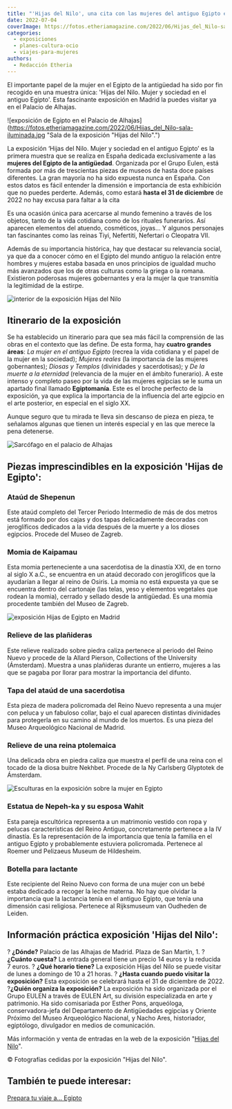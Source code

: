 ```yaml
---
title: "'Hijas del Nilo', una cita con las mujeres del antiguo Egipto en Madrid"
date: 2022-07-04
coverImage: https://fotos.etheriamagazine.com/2022/06/Hijas_del_Nilo-sala-iluminada.jpg
categories: 
  - exposiciones
  - planes-cultura-ocio
  - viajes-para-mujeres
authors: 
  - Redacción Etheria
---
```


El importante papel de la mujer en el Egipto de la antigüedad ha sido por fin recogido en una muestra única: 'Hijas del Nilo. Mujer y sociedad en el antiguo Egipto'. Esta fascinante exposición en Madrid la puedes visitar ya en el Palacio de Alhajas.

![exposición de Egipto en el Palacio de Alhajas](https://fotos.etheriamagazine.com/2022/06/Hijas_del_Nilo-sala-iluminada.jpg "Sala de la exposición "Hijas del Nilo".")

La exposición ‘Hijas del Nilo. Mujer y sociedad en el antiguo Egipto’ es la primera 
muestra que se realiza en España dedicada exclusivamente a las **mujeres del Egipto de 
la antigüedad**. Organizada por el Grupo Eulen, está formada por más de trescientas 
piezas de museos de hasta doce países diferentes. La gran mayoría no ha sido expuesta 
nunca en España. Con estos datos es fácil entender la dimensión e importancia de esta 
exhibición que no puedes perderte. Además, como estará **hasta el 31 de diciembre** de 
2022 no hay excusa para faltar a la cita 

Es una ocasión única para acercarse al mundo femenino a través de los objetos, tanto de 
la vida cotidiana como de los rituales funerarios. Así aparecen elementos del atuendo, 
cosméticos, joyas… Y algunos personajes tan fascinantes como las reinas Tiyi, Nefertiti, 
Nefertari o Cleopatra VII. 

Además de su importancia histórica, hay que destacar su relevancia social, ya que da a 
conocer cómo en el Egipto del mundo antiguo la relación entre hombres y mujeres estaba 
basada en unos principios de igualdad mucho más avanzados que los de otras culturas como 
la griega o la romana. Existieron poderosas mujeres gobernantes y era la mujer la que 
transmitía la legitimidad de la estirpe. 

![interior de la exposición Hijas del Nilo](https://fotos.etheriamagazine.com/2022/06/Hijas-del-Nilo-exposicion.jpg "Palacio de Alhajas de Madrid.")

## Itinerario de la exposición

Se ha establecido un itinerario para que sea más fácil la comprensión de las obras en el 
contexto que las define. De esta forma, hay **cuatro grandes áreas**: _La mujer en el 
antiguo Egipto_ (recrea la vida cotidiana y el papel de la mujer en la sociedad); 
_Mujeres reales_ (la importancia de las mujeres gobernantes); _Diosas y Templos_ 
(divinidades y sacerdotisas); y _De la muerte a la eternidad_ (relevancia de la mujer en 
el ámbito funerario). A este intenso y completo paseo por la vida de las mujeres 
egipcias se le suma un apartado final llamado **Egiptomanía**. Este es el broche 
perfecto de la exposición, ya que explica la importancia de la influencia del arte 
egipcio en el arte posterior, en especial en el siglo XX. 

Aunque seguro que tu mirada te lleva sin descanso de pieza en pieza, te señalamos 
algunas que tienen un interés especial y en las que merece la pena detenerse. 

![Sarcófago en el palacio de Alhajas](https://fotos.etheriamagazine.com/2022/06/Hijas_del_Nilo-sarcofago.jpg "La exposición 'Hijas del Nilo' reúne obras únicas.")

## Piezas imprescindibles en la exposición 'Hijas de Egipto':

### Ataúd de Shepenun

Este ataúd completo del Tercer Periodo Intermedio de más de dos metros está formado por 
dos cajas y dos tapas delicadamente decoradas con jeroglíficos dedicados a la vida 
después de la muerte y a los dioses egipcios. Procede del Museo de Zagreb. 

### Momia de Kaipamau

Esta momia perteneciente a una sacerdotisa de la dinastía XXI, de en torno al siglo X 
a.C., se encuentra en un ataúd decorado con jeroglíficos que la ayudarían a llegar al 
reino de Osiris. La momia no está expuesta ya que se encuentra dentro del cartonaje (las 
telas, yeso y elementos vegetales que rodean la momia), cerrado y sellado desde la 
antigüedad. Es una momia procedente también del Museo de Zagreb. 

![exposición Hijas de Egipto en Madrid](https://fotos.etheriamagazine.com/2022/06/hijas-del-nilo-sarcofago-zagreb.jpg "Sarcófago y cartonaje de Kaipamau. © Museo Arqueológico de Zagreb.")

### Relieve de las plañideras

Este relieve realizado sobre piedra caliza pertenece al periodo del Reino Nuevo y 
procede de la Allard Pierson, Collections of the University (Ámsterdam). Muestra a unas 
plañideras durante un entierro, mujeres a las que se pagaba por llorar para mostrar la 
importancia del difunto. 

### Tapa del ataúd de una sacerdotisa

Esta pieza de madera policromada del Reino Nuevo representa a una mujer con peluca y un 
fabuloso collar, bajo el cual aparecen distintas divinidades para protegerla en su 
camino al mundo de los muertos. Es una pieza del Museo Arqueológico Nacional de Madrid. 

### Relieve de una reina ptolemaica

Una delicada obra en piedra caliza que muestra el perfil de una reina con el tocado de 
la diosa buitre Nekhbet. Procede de la Ny Carlsberg Glyptotek de Ámsterdam. 

![Esculturas en la exposición sobre la mujer en Egipto](https://fotos.etheriamagazine.com/2022/06/Hijas-del-Nilo-ESTATUA-DE-NEPEH-KA.jpg "Grupo escultórico de Nepeh-Ka y su mujer, Wahit. © Roemer- und Pelizaeus-Museum de Hildesheim.")

### Estatua de Nepeh-ka y su esposa Wahit

Esta pareja escultórica representa a un matrimonio vestido con ropa y pelucas 
características del Reino Antiguo, concretamente pertenece a la IV dinastía. Es la 
representación de la importancia que tenía la familia en el antiguo Egipto y 
probablemente estuviera policromada. Pertenece al Roemer und Pelizaeus Museum de 
Hildesheim. 

### Botella para lactante

Este recipiente del Reino Nuevo con forma de una mujer con un bebé estaba dedicado a 
recoger la leche materna. No hay que olvidar la importancia que la lactancia tenía en el 
antiguo Egipto, que tenía una dimensión casi religiosa. Pertenece al Rijksmuseum van 
Oudheden de Leiden. 

## Información práctica exposición 'Hijas del Nilo':

? **¿Dónde?** Palacio de las Alhajas de Madrid. Plaza de San Martín, 1. ? **¿Cuánto 
cuesta?** La entrada general tiene un precio 14 euros y la reducida 7 euros. ? **¿Qué 
horario tiene?** La exposición Hijas del Nilo se puede visitar de lunes a domingo de 10 
a 21 horas. ? **¿Hasta cuando puedo visitar la exposición?** Esta exposición se 
celebrará hasta el 31 de diciembre de 2022. ?**¿Quién organiza la exposición?** La 
exposición ha sido organizada por el Grupo EULEN a través de EULEN Art, su división 
especializada en arte y patrimonio. Ha sido comisariada por Esther Pons, arqueóloga, 
conservadora-jefa del Departamento de Antigüedades egipcias y Oriente Próximo del Museo 
Arqueológico Nacional, y Nacho Ares, historiador, egiptólogo, divulgador en medios de 
comunicación. 

Más información y venta de entradas en la web de la exposición "[Hijas del 
Nilo](https://hijasdelnilo.com/)". 

© Fotografías cedidas por la exposición "Hijas del Nilo". 

## También te puede interesar:

[Prepara tu viaje a… 
Egipto](https://etheriamagazine.com/2021/03/01/organizar-viaje-a-egipto-y-documentar-con-libros-peliculas/)
